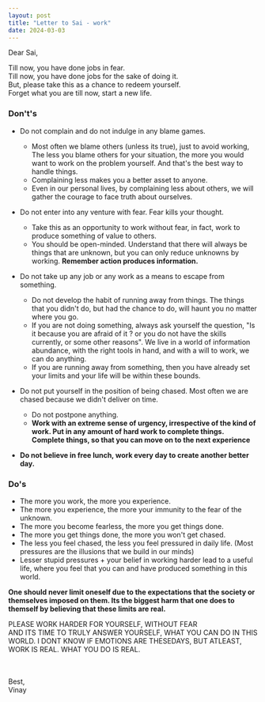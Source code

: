 ```yaml
---
layout: post
title: "Letter to Sai - work"
date: 2024-03-03
---
```


Dear Sai,

Till now, you have done jobs in fear.<br>
Till now, you have done jobs for the sake of doing it. <br>
But, please take this as a chance to redeem yourself. <br>
Forget what you are till now, start a new life. <br>

### Don't's
* Do not complain and do not indulge in any blame games. 
    - Most often we blame others (unless its true), just to avoid working, The less you blame others for your situation, the more you would want to work on the problem yourself. And that's the best way to handle things.
    - Complaining less makes you a better asset to anyone.
    - Even in our personal lives, by complaining less about others, we will gather the courage to face truth about ourselves.
* Do not enter into any venture with fear. Fear kills your thought.
    - Take this as an opportunity to work without fear, in fact, work to produce something of value to others.
    - You should be open-minded. Understand that there will always be things that are unknown, but you can only reduce unknowns by working. **Remember action produces information.**

* Do not take up any job or any work as a means to escape from something. 
    - Do not develop the habit of running away from things. The things that you didn't do, but had the chance to do, will haunt you no matter where you go.
    - If you are not doing something, always ask yourself the question, "Is it because you are afraid of it ? or you do not have the skills currently, or some other reasons". We live in a world of information abundance, with the right tools in hand, and with a will to work, we can do anything.
    - If you are running away from something, then you have already set your limits and your life will be within these bounds.


* Do not put yourself in the position of being chased. Most often we are chased because we didn't deliver on time.
    * Do not postpone anything.
    * **Work with an extreme sense of urgency, irrespective of the kind of work. Put in any amount of hard work to complete things. Complete things, so that you can move on to the next experience** 
* **Do not believe in free lunch, work every day to create another better day.**


### Do's
* The more you work, the more you experience.
* The more you experience, the more your immunity to the fear of the unknown.
* The more you become fearless, the more you get things done.
* The more you get things done, the more you won't get chased.
* The less you feel chased, the less you feel pressured in daily life. (Most pressures are the illusions that we build in our minds)
* Lesser stupid pressures + your belief in working harder lead to a useful life, where you feel that you can and have produced something in this world.


**One should never limit oneself due to the expectations that the society or themselves imposed on them. Its the biggest harm that one does to themself by believing that these limits are real.**

PLEASE WORK HARDER FOR YOURSELF, WITHOUT FEAR <br>
AND ITS TIME TO TRULY ANSWER YOURSELF, WHAT YOU CAN DO IN THIS WORLD.
I DONT KNOW IF EMOTIONS ARE THESEDAYS, BUT ATLEAST, WORK IS REAL. WHAT YOU DO IS REAL.

<br>
<br>
Best,<br>
Vinay